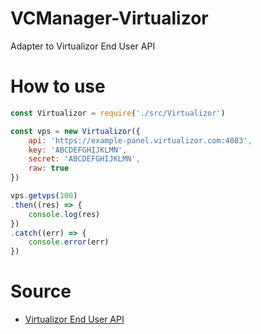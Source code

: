 # VCManager-Virtualizor

Adapter to Virtualizor End User API

# How to use

```javascript
const Virtualizor = require('./src/Virtualizor')

const vps = new Virtualizor({
    api: 'https://example-panel.virtualizor.com:4083',
    key: 'ABCDEFGHIJKLMN',
    secret: 'ABCDEFGHIJKLMN',
    raw: true
})

vps.getvps(100)
.then((res) => {
    console.log(res)
})
.catch((err) => {
    console.error(err)
})
```

# Source
- [Virtualizor End User API](https://www.virtualizor.com/docs/enduser-api/)
